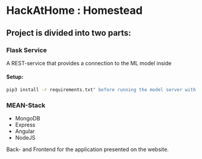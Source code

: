 # HackAtHome : Homestead

## Project is divided into two parts:

### Flask Service
A REST-service that provides a connection to the ML model inside
#### Setup:
``` bash
pip3 install -r requirements.txt" before running the model server with "python3 app.py
```

### MEAN-Stack
- MongoDB
- Express
- Angular
- NodeJS

Back- and Frontend for the application presented on the website.
